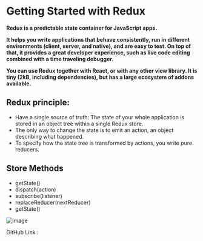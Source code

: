 # Getting Started with Redux
**Redux is a predictable state container for JavaScript apps.**

**It helps you write applications that behave consistently, run in different environments (client, server, and native), and are easy to test. On top of that,
it provides a great developer experience, such as live code editing combined with a time traveling debugger.**

**You can use Redux together with React, or with any other view library. It is tiny (2kB, including dependencies), but has a large ecosystem of addons available.**

## Redux principle:
* Have a single source of truth: The state of your whole application is stored in an object tree within a single Redux store.
* The only way to change the state is to emit an action, an object describing what happened.
* To specify how the state tree is transformed by actions, you write pure reducers.

## Store Methods
* getState()
* dispatch(action)
* subscribe(listener)
* replaceReducer(nextReducer)
* getState()

![image](https://res.cloudinary.com/practicaldev/image/fetch/s--V1XmAEPc--/c_imagga_scale,f_auto,fl_progressive,h_900,q_auto,w_1600/https://i.stack.imgur.com/LNQwH.png)


GitHub Link :
